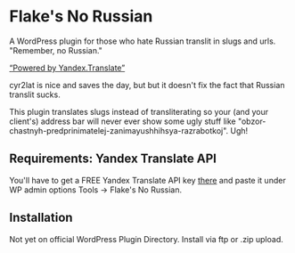 # Flake's No Russian
A WordPress plugin for those who hate Russian translit in slugs and urls. "Remember, no Russian."

[“Powered by Yandex.Translate”](http://translate.yandex.com/)

cyr2lat is nice and saves the day, but but it doesn't  fix the fact that Russian translit sucks.

This plugin translates slugs instead of transliterating so your (and your client's) address bar will never ever show some ugly stuff like
"obzor-chastnyh-predprinimatelej-zanimayushhihsya-razrabotkoj". Ugh!

## Requirements: Yandex Translate API
You'll have to get a FREE Yandex Translate  API key [there](https://tech.yandex.com/keys/get/?service=trnsl) and paste it under WP admin options Tools -> Flake's No Russian.

## Installation
Not yet on official WordPress Plugin Directory. Install via ftp or .zip upload.
